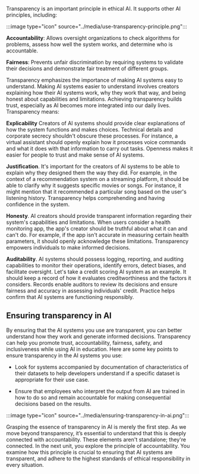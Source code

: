 Transparency is an important principle in ethical AI. It supports other AI principles, including:

:::image type="icon" source="../media/use-transparency-principle.png":::

**Accountability**: Allows oversight organizations to check algorithms for problems, assess how well the system works, and determine who is accountable.

**Fairness**: Prevents unfair discrimination by requiring systems to validate their decisions and demonstrate fair treatment of different groups.

Transparency emphasizes the importance of making AI systems easy to understand. Making AI systems easier to understand involves creators explaining how their AI systems work, why they work that way, and being honest about capabilities and limitations. Achieving transparency builds trust, especially as AI becomes more integrated into our daily lives. Transparency means:

**Explicability** Creators of AI systems should provide clear explanations of how the system functions and makes choices. Technical details and corporate secrecy shouldn't obscure these processes. For instance, a virtual assistant should openly explain how it processes voice commands and what it does with that information to carry out tasks. Openness makes it easier for people to trust and make sense of AI systems.

**Justification**. It's important for the creators of AI systems to be able to explain why they designed them the way they did. For example, in the context of a recommendation system on a streaming platform, it should be able to clarify why it suggests specific movies or songs. For instance, it might mention that it recommended a particular song based on the user's listening history. Transparency helps comprehending and having confidence in the system.

**Honesty**. AI creators should provide transparent information regarding their system's capabilities and limitations. When users consider a health monitoring app, the app's creator should be truthful about what it can and can't do. For example, if the app isn't accurate in measuring certain health parameters, it should openly acknowledge these limitations. Transparency empowers individuals to make informed decisions.

**Auditability**. AI systems should possess logging, reporting, and auditing capabilities to monitor their operations, identify errors, detect biases, and facilitate oversight. Let's take a credit scoring AI system as an example. It should keep a record of how it evaluates creditworthiness and the factors it considers. Records enable auditors to review its decisions and ensure fairness and accuracy in assessing individuals' credit. Practice helps confirm that AI systems are functioning responsibly.

## Ensuring transparency in AI

By ensuring that the AI systems you use are transparent, you can better understand how they work and generate informed decisions. Transparency can help you promote trust, accountability, fairness, safety, and inclusiveness while using AI in education. Here are some key points to ensure transparency in the AI systems you use:

- Look for systems accompanied by documentation of characteristics of their datasets to help developers understand if a specific dataset is appropriate for their use case.

- Ensure that employees who interpret the output from AI are trained in how to do so and remain accountable for making consequential decisions based on the results.

:::image type="icon" source="../media/ensuring-transparency-in-ai.png":::

Grasping the essence of transparency in AI is merely the first step. As we move beyond transparency, it’s essential to understand that this is deeply connected with accountability. These elements aren't standalone; they're connected. In the next unit, you explore the principle of accountability. You examine how this principle is crucial to ensuring that AI systems are transparent, and adhere to the highest standards of ethical responsibility in every situation.
